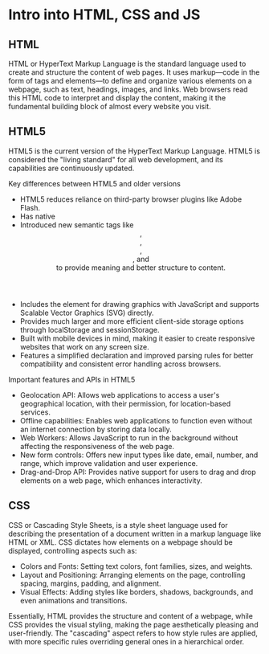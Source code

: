 # Intro into HTML, CSS and JS

## HTML
HTML or HyperText Markup Language is the standard language used to create and structure the content of web pages. 
It uses markup—code in the form of tags and elements—to define and organize various elements on a webpage, such as text, headings, images, and links. 
Web browsers read this HTML code to interpret and display the content, making it the fundamental building block of almost every website you visit.

## HTML5
HTML5 is the current version of the HyperText Markup Language.
HTML5 is considered the "living standard" for all web development, and its capabilities are continuously updated.

Key differences between HTML5 and older versions
 - HTML5  reduces reliance on third-party browser plugins like Adobe Flash.
 - Has native <audio> and <video> tags for embedding media directly.
 - Introduced new semantic tags like <header>, <footer>, <nav>, <section>, and <article> to provide meaning and better structure to content.
 - Includes the <canvas> element for drawing graphics with JavaScript and supports Scalable Vector Graphics (SVG) directly.
 - Provides much larger and more efficient client-side storage options through localStorage and sessionStorage.
 - Built with mobile devices in mind, making it easier to create responsive websites that work on any screen size.
 - Features a simplified <!DOCTYPE html> declaration and improved parsing rules for better compatibility and consistent error handling across browsers.

Important features and APIs in HTML5
  - Geolocation API: Allows web applications to access a user's geographical location, with their permission, for location-based services.
  - Offline capabilities: Enables web applications to function even without an internet connection by storing data locally.
  - Web Workers: Allows JavaScript to run in the background without affecting the responsiveness of the web page.
  - New form controls: Offers new input types like date, email, number, and range, which improve validation and user experience.
  - Drag-and-Drop API: Provides native support for users to drag and drop elements on a web page, which enhances interactivity.

## CSS
CSS or Cascading Style Sheets, is a style sheet language used for describing the presentation of a document written in a markup language like HTML or XML.
CSS dictates how elements on a webpage should be displayed, controlling aspects such as:
  - Colors and Fonts: Setting text colors, font families, sizes, and weights.
  - Layout and Positioning: Arranging elements on the page, controlling spacing, margins, padding, and alignment.
  - Visual Effects: Adding styles like borders, shadows, backgrounds, and even animations and transitions.
    
Essentially, HTML provides the structure and content of a webpage, while CSS provides the visual styling, making the page aesthetically pleasing and user-friendly.
The "cascading" aspect refers to how style rules are applied, with more specific rules overriding general ones in a hierarchical order.
